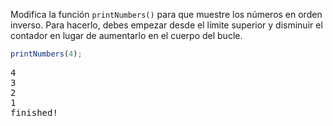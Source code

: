 
Modifica la función `printNumbers()` para que muestre los números en orden inverso. Para hacerlo, debes empezar desde el límite superior y disminuir el contador en lugar de aumentarlo en el cuerpo del bucle.

```javascript
printNumbers(4);
```

<pre class='hexlet-basics-output'>4<br>3<br>2<br>1<br>finished!</pre>
